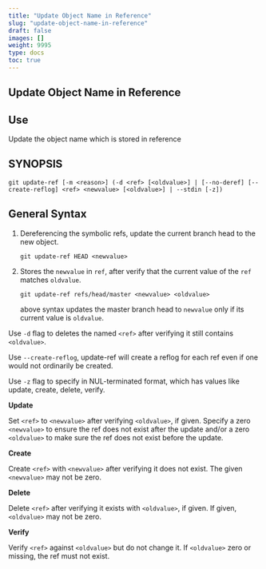 ```yaml
---
title: "Update Object Name in Reference"
slug: "update-object-name-in-reference"
draft: false
images: []
weight: 9995
type: docs
toc: true
---
```


## Update Object Name in Reference
## **Use** ##
Update the object name which is stored in reference

## **SYNOPSIS** ##

    git update-ref [-m <reason>] (-d <ref> [<oldvalue>] | [--no-deref] [--create-reflog] <ref> <newvalue> [<oldvalue>] | --stdin [-z])

## **General Syntax** ##

 1. Dereferencing the symbolic refs, update the current branch head to the new object.

        git update-ref HEAD <newvalue>


 2. Stores the `newvalue` in `ref`, after verify that the current value of the `ref` matches `oldvalue`.

        git update-ref refs/head/master <newvalue> <oldvalue>
    
    above syntax updates the master branch head to `newvalue` only if its current value is `oldvalue`.

Use `-d` flag to deletes the named `<ref>` after verifying it still contains `<oldvalue>`.

Use `--create-reflog`, update-ref will create a reflog for each ref even if one would not ordinarily be created.

Use `-z` flag to specify in NUL-terminated format, which has values like update, create, delete, verify.

**Update**

Set `<ref>` to `<newvalue>` after verifying `<oldvalue>`, if given. Specify a zero `<newvalue>` to ensure the ref does not exist after the update and/or a zero `<oldvalue>` to make sure the ref does not exist before the update.

**Create**

Create `<ref>` with `<newvalue>` after verifying it does not exist. The given `<newvalue>` may not be zero.

**Delete**

Delete `<ref>` after verifying it exists with `<oldvalue>`, if given. If given, `<oldvalue>` may not be zero.

**Verify**

Verify `<ref>` against `<oldvalue>` but do not change it. If `<oldvalue>` zero or missing, the ref must not exist.



